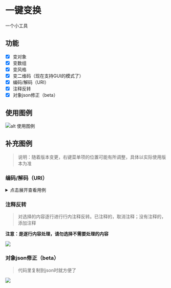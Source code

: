 # 一键变换

一个小工具

## 功能

- [x] 变对象
- [x] 变数组
- [x] 变风格
- [x] 变二维码（现在支持GUI的模式了）
- [x] 编码/解码（URI）
- [x] 注释反转
- [x] 对象json修正（beta）

## 使用图例

![alt 使用图例](https://mp-77dc03ae-7084-429e-8b0f-4d540ae4a430.cdn.bspapp.com/images/hx-data-transformer.gif)


## 补充图例

> 说明：随着版本变更，右键菜单项的位置可能有所调整，具体以实际使用版本为准

### 编码/解码（URI）

<details>

<summary>点击展开查看用例</summary>

![](https://mp-77dc03ae-7084-429e-8b0f-4d540ae4a430.cdn.bspapp.com/images/hx-data-trasformer-encode&decode.gif)

</details>

### 注释反转

> 对选择的内容逐行进行行内注释反转。已注释的，取消注释；没有注释的，添加注释

**注意：是逐行内容处理，请勿选择不需要处理的内容**

![](https://mp-77dc03ae-7084-429e-8b0f-4d540ae4a430.cdn.bspapp.com/images/hx-data-transformer/hx-data-transformer-reverse-line-comment.gif)

### 对象json修正（beta）

> 代码里复制到json时就方便了

![](https://mp-77dc03ae-7084-429e-8b0f-4d540ae4a430.cdn.bspapp.com/images/hx-data-trasformer-json-fix.gif)